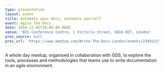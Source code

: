 ```yaml
---
type: presentation
layout: event
title: Automate your docs, automate yourself
event: Agile the Docs
date: 2016-12-05T10:00:00.000Z
venue: 'BIS Conference Centre, 1 Victoria Street, SW1H 0ET, London'
pres_source: null
pres_url: 'https://www.meetup.com/Write-The-Docs-London/events/234913157/'
---
```


A whole day meetup, organised in collaboration with GDS, to explore the tools, processes and methodologies that teams use to write documentation in an agile environment.

